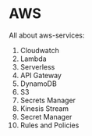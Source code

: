 # AWS

All about aws-services:

1. Cloudwatch
2. Lambda
3. Serverless
4. API Gateway
5. DynamoDB
6. S3
7. Secrets Manager
8. Kinesis Stream
9. Secret Manager
10. Rules and Policies
